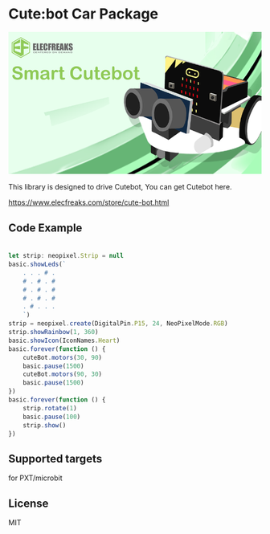 
# Cute:bot Car Package

![](/image.png/)

This library is designed to drive Cutebot, You can get Cutebot here.

https://www.elecfreaks.com/store/cute-bot.html
## Code Example
```JavaScript

let strip: neopixel.Strip = null
basic.showLeds(`
    . . . # .
    # . # . #
    # . # . #
    # . # . #
    . # . . .
    `)
strip = neopixel.create(DigitalPin.P15, 24, NeoPixelMode.RGB)
strip.showRainbow(1, 360)
basic.showIcon(IconNames.Heart)
basic.forever(function () {
    cuteBot.motors(30, 90)
    basic.pause(1500)
    cuteBot.motors(90, 30)
    basic.pause(1500)
})
basic.forever(function () {
    strip.rotate(1)
    basic.pause(100)
    strip.show()
})

```
## Supported targets
for PXT/microbit

## License
MIT

